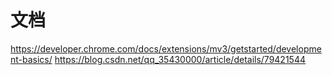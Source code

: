 # 文档

https://developer.chrome.com/docs/extensions/mv3/getstarted/development-basics/
https://blog.csdn.net/qq_35430000/article/details/79421544
